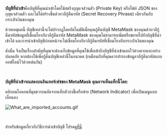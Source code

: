 **บัญชีที่นำเข้า**คือบัญชีที่คุณนำเข้าโดยใช้สตริงกุญแจส่วนตัว (Private Key) หรือไฟล์ JSON ของกุญแจส่วนตัว และไม่ได้สร้างขึ้นด้วยวลีกู้คืนรหัส (Secret Recovery Phrase) เดียวกันกับกระเป๋าเงินของคุณ


ด้วยเหตุผลนี้ บัญชีเหล่านี้จะไม่ปรากฏโดยอัตโนมัติเมื่อคุณกู้คืนบัญชี MetaMask ของคุณด้วยวลีกู้คืนรหัสข้อมูลที่เชื่อมโยงกับวลีกู้คืนรหัส MetaMask ของคุณไม่สามารถเพิ่มหรือขยายไปยังบัญชีที่นำเข้าได้ และการนำเข้าบัญชีก่อนหน้าจะไม่เชื่อมโยงกับวลีกู้คืนรหัสที่เชื่อมโยงกับกระเป๋าเงินของคุณ


ดังนั้น จึงเป็นเรื่องสำคัญที่คุณจะต้องเก็บข้อมูลที่คุณใช้เพื่อเข้าถึงบัญชีที่นำเข้าแยกไว้ต่างหากและอย่างปลอดภัย หากต้องใช้เพื่อกู้คืนบัญชีเหล่านี้ในอนาคต (เหมือนกับที่คุณควรสำรองข้อมูลวลีกู้คืนรหัสแบบออฟไลน์ไว้ด้วยเช่นกัน)


 


**บัญชีที่นำเข้าจะแสดงบนอินเทอร์เฟซของ MetaMask คุณอาจเห็นแท็กนี้โดย:**


คลิกบนไอคอนที่มุมขวาบนถัดจากแท็กตัวบ่งชี้เครือข่าย (Network Indicator) เพื่อเปิดเมนูแบบเลื่อนลง


![What_are_imported_accounts.gif](https://support.metamask.io/hc/article_attachments/9335601602331/What_are_imported_accounts.gif)


 


สำหรับข้อมูลเกี่ยวกับวิธีการนำเข้าบัญชี โปรดดู[ที่นี่](https://support.metamask.io/hc/en-us/articles/360015489331)


 

